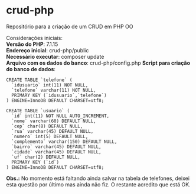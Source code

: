 # crud-php
Repositório para a criação de um CRUD em PHP OO

Considerações iniciais:  
**Versão do PHP**: 7.1.15  
**Endereço inicial**: crud-php/public  
**Necessário executar**: composer update  
**Arquivo com os dados do banco**: crud-php/config.php
**Script para criação do banco de dados**:  
  
    
```
CREATE TABLE `telefone` (  
  `idusuario` int(11) NOT NULL,  
  `telefone` varchar(11) NOT NULL,  
  PRIMARY KEY (`idusuario`,`telefone`)  
) ENGINE=InnoDB DEFAULT CHARSET=utf8;  
```  
```    
CREATE TABLE `usuario` (  
  `id` int(11) NOT NULL AUTO_INCREMENT,  
  `nome` varchar(60) DEFAULT NULL,  
  `cep` char(8) DEFAULT NULL,  
  `rua` varchar(45) DEFAULT NULL,  
  `numero` int(5) DEFAULT NULL,  
  `complemento` varchar(150) DEFAULT NULL,  
  `bairro` varchar(45) DEFAULT NULL,  
  `cidade` varchar(45) DEFAULT NULL,  
  `uf` char(2) DEFAULT NULL,  
  PRIMARY KEY (`id`)  
) ENGINE=InnoDB DEFAULT CHARSET=utf8;  
```

**Obs.:** No momento está faltando ainda salvar na tabela de telefones, deixei esta questão por último mas ainda não fiz. O restante acredito que está OK.
